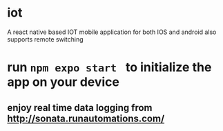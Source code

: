 # iot
A react native based IOT mobile application for both IOS and android also supports remote switching

# run `npm expo start ` to initialize the app on your device
## enjoy real time data logging from http://sonata.runautomations.com/